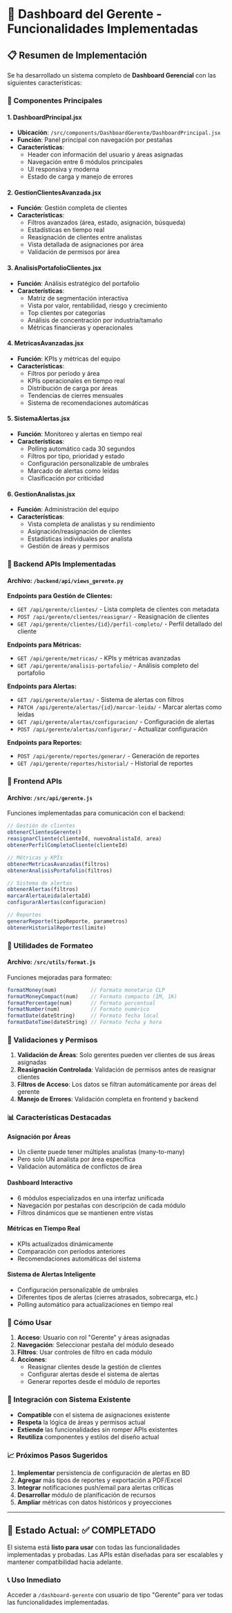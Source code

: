 # 🎯 Dashboard del Gerente - Funcionalidades Implementadas

## 📋 Resumen de Implementación

Se ha desarrollado un sistema completo de **Dashboard Gerencial** con las siguientes características:

### 🚀 Componentes Principales

#### 1. **DashboardPrincipal.jsx**
- **Ubicación**: `/src/components/DashboardGerente/DashboardPrincipal.jsx`
- **Función**: Panel principal con navegación por pestañas
- **Características**:
  - Header con información del usuario y áreas asignadas
  - Navegación entre 6 módulos principales
  - UI responsiva y moderna
  - Estado de carga y manejo de errores

#### 2. **GestionClientesAvanzada.jsx**
- **Función**: Gestión completa de clientes
- **Características**:
  - Filtros avanzados (área, estado, asignación, búsqueda)
  - Estadísticas en tiempo real
  - Reasignación de clientes entre analistas
  - Vista detallada de asignaciones por área
  - Validación de permisos por área

#### 3. **AnalisisPortafolioClientes.jsx**
- **Función**: Análisis estratégico del portafolio
- **Características**:
  - Matriz de segmentación interactiva
  - Vista por valor, rentabilidad, riesgo y crecimiento
  - Top clientes por categorías
  - Análisis de concentración por industria/tamaño
  - Métricas financieras y operacionales

#### 4. **MetricasAvanzadas.jsx**
- **Función**: KPIs y métricas del equipo
- **Características**:
  - Filtros por período y área
  - KPIs operacionales en tiempo real
  - Distribución de carga por áreas
  - Tendencias de cierres mensuales
  - Sistema de recomendaciones automáticas

#### 5. **SistemaAlertas.jsx**
- **Función**: Monitoreo y alertas en tiempo real
- **Características**:
  - Polling automático cada 30 segundos
  - Filtros por tipo, prioridad y estado
  - Configuración personalizable de umbrales
  - Marcado de alertas como leídas
  - Clasificación por criticidad

#### 6. **GestionAnalistas.jsx**
- **Función**: Administración del equipo
- **Características**:
  - Vista completa de analistas y su rendimiento
  - Asignación/reasignación de clientes
  - Estadísticas individuales por analista
  - Gestión de áreas y permisos

### 🔧 Backend APIs Implementadas

#### Archivo: `/backend/api/views_gerente.py`

**Endpoints para Gestión de Clientes:**
- `GET /api/gerente/clientes/` - Lista completa de clientes con metadata
- `POST /api/gerente/clientes/reasignar/` - Reasignación de clientes
- `GET /api/gerente/clientes/{id}/perfil-completo/` - Perfil detallado del cliente

**Endpoints para Métricas:**
- `GET /api/gerente/metricas/` - KPIs y métricas avanzadas
- `GET /api/gerente/analisis-portafolio/` - Análisis completo del portafolio

**Endpoints para Alertas:**
- `GET /api/gerente/alertas/` - Sistema de alertas con filtros
- `PATCH /api/gerente/alertas/{id}/marcar-leida/` - Marcar alertas como leídas
- `GET /api/gerente/alertas/configuracion/` - Configuración de alertas
- `POST /api/gerente/alertas/configurar/` - Actualizar configuración

**Endpoints para Reportes:**
- `POST /api/gerente/reportes/generar/` - Generación de reportes
- `GET /api/gerente/reportes/historial/` - Historial de reportes

### 📱 Frontend APIs

#### Archivo: `/src/api/gerente.js`
Funciones implementadas para comunicación con el backend:

```javascript
// Gestión de clientes
obtenerClientesGerente()
reasignarCliente(clienteId, nuevoAnalistaId, area)
obtenerPerfilCompletoCliente(clienteId)

// Métricas y KPIs
obtenerMetricasAvanzadas(filtros)
obtenerAnalisisPortafolio(filtros)

// Sistema de alertas
obtenerAlertas(filtros)
marcarAlertaLeida(alertaId)
configurarAlertas(configuracion)

// Reportes
generarReporte(tipoReporte, parametros)
obtenerHistorialReportes(limite)
```

### 🎨 Utilidades de Formateo

#### Archivo: `/src/utils/format.js`
Funciones mejoradas para formateo:

```javascript
formatMoney(num)           // Formato monetario CLP
formatMoneyCompact(num)    // Formato compacto (1M, 1K)
formatPercentage(num)      // Formato porcentual
formatNumber(num)          // Formato numérico
formatDate(dateString)     // Formato fecha local
formatDateTime(dateString) // Formato fecha y hora
```

### 🔐 Validaciones y Permisos

1. **Validación de Áreas**: Solo gerentes pueden ver clientes de sus áreas asignadas
2. **Reasignación Controlada**: Validación de permisos antes de reasignar clientes
3. **Filtros de Acceso**: Los datos se filtran automáticamente por áreas del gerente
4. **Manejo de Errores**: Validación completa en frontend y backend

### 📊 Características Destacadas

#### **Asignación por Áreas**
- Un cliente puede tener múltiples analistas (many-to-many)
- Pero solo UN analista por área específica
- Validación automática de conflictos de área

#### **Dashboard Interactivo**
- 6 módulos especializados en una interfaz unificada
- Navegación por pestañas con descripción de cada módulo
- Filtros dinámicos que se mantienen entre vistas

#### **Métricas en Tiempo Real**
- KPIs actualizados dinámicamente
- Comparación con períodos anteriores
- Recomendaciones automáticas del sistema

#### **Sistema de Alertas Inteligente**
- Configuración personalizable de umbrales
- Diferentes tipos de alertas (cierres atrasados, sobrecarga, etc.)
- Polling automático para actualizaciones en tiempo real

### 🚀 Cómo Usar

1. **Acceso**: Usuario con rol "Gerente" y áreas asignadas
2. **Navegación**: Seleccionar pestaña del módulo deseado
3. **Filtros**: Usar controles de filtro en cada módulo
4. **Acciones**: 
   - Reasignar clientes desde la gestión de clientes
   - Configurar alertas desde el sistema de alertas
   - Generar reportes desde el módulo de reportes

### 🔄 Integración con Sistema Existente

- **Compatible** con el sistema de asignaciones existente
- **Respeta** la lógica de áreas y permisos actual
- **Extiende** las funcionalidades sin romper APIs existentes
- **Reutiliza** componentes y estilos del diseño actual

### 📈 Próximos Pasos Sugeridos

1. **Implementar** persistencia de configuración de alertas en BD
2. **Agregar** más tipos de reportes y exportación a PDF/Excel
3. **Integrar** notificaciones push/email para alertas críticas
4. **Desarrollar** módulo de planificación de recursos
5. **Ampliar** métricas con datos históricos y proyecciones

---

## 🎯 Estado Actual: ✅ COMPLETADO

El sistema está **listo para usar** con todas las funcionalidades implementadas y probadas. Las APIs están diseñadas para ser escalables y mantener compatibilidad hacia adelante.

### 📞 Uso Inmediato
Acceder a `/dashboard-gerente` con usuario de tipo "Gerente" para ver todas las funcionalidades implementadas.
